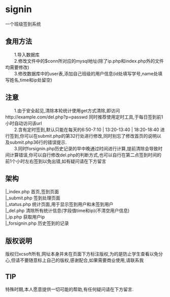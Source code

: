 # signin
一个班级签到系统

## 食用方法
&emsp;&emsp;1.导入数据库<br />
&emsp;&emsp;2.修改文件中的$conn所对应的mysql地址(除了ip.php和index.php外的文件均需要修改)<br />
&emsp;&emsp;3.修改数据库中的user表,添加自己班级的用户信息(id处填写学号,name处填写姓名,time和ip处留空)<br />

## 注意
&emsp;&emsp;1.由于安全起见,清除本轮统计使用get方式清除,即访问http://example.com/del.php?p=passwd 同时推荐使用定时工具,于每日签到前1小时自动访问该url<br />
&emsp;&emsp;2.含有定时签到,默认只能在每天的6:50-7:10 | 13:20-13:40 | 18:20-18:40 进行签到,你可以在submit.php的第32行处进行修改,同时别忘了修改首页的说明以及submit.php36行的错误提示.<br />
&emsp;&emsp;3.同时forsignin.php历史记录的早中晚通过时间进行计算,提前清除会导致时间计算错误,你可以自行修改del.php的判断方式,也可以自行在第二点签到时间的前1个小时左右签到以免出错,如有疑问请在下方留言

## 架构
|_index.php   首页,签到页面<br />
|_submit.php   签到处理页面<br />
|_status.php  统计页面,用于显示签到用户和未签到用户<br />
|_del.php      清除所有统计信息(字段值time和ip)(不清空用户信息)<br />
|_ip.php       获取用户ip<br />
|_forsignin.php 历史签到的记录<br />

## 版权说明
版权归xcsoft所有,网址本身并未在页面下方标注版权,为的是防止学生查看以免分心,但请不要随意标上自己的版权,感谢配合,如果需要商业使用,请联系我

## TIP
特殊时期,本人愿意提供一切可能的帮助,有任何疑问请在下方留言.
